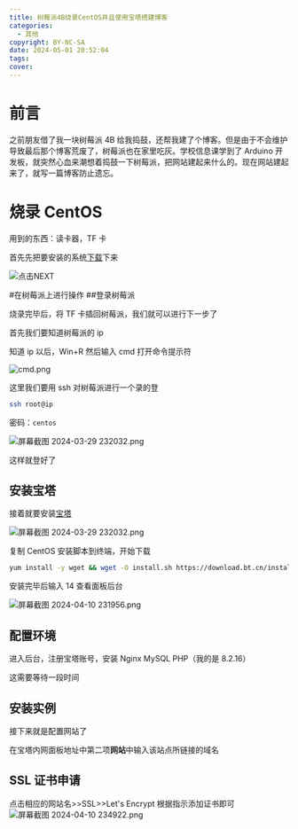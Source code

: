 ```yaml
---
title: 树莓派4B烧录CentOS并且使用宝塔搭建博客
categories:
  - 其他
copyright: BY-NC-SA
date: 2024-05-01 20:52:04
tags:
cover:
---
```


# 前言

之前朋友借了我一块树莓派 4B 给我捣鼓，还帮我建了个博客。但是由于不会维护导致最后那个博客荒废了，树莓派也在家里吃灰。学校信息课学到了 Arduino 开发板，就突然心血来潮想着捣鼓一下树莓派，把网站建起来什么的。现在网站建起来了，就写一篇博客防止遗忘。

# 烧录 CentOS

用到的东西：读卡器，TF 卡

首先先把要安装的系统[下载](https://mirrors.tuna.tsinghua.edu.cn/ubuntu-cdimage/releases/jammy/release/ubuntu-22.04.4-preinstalled-desktop-arm64%2Braspi.img.xz)下来

![点击NEXT][1]

#在树莓派上进行操作 ##登录树莓派

烧录完毕后，将 TF 卡插回树莓派，我们就可以进行下一步了

首先我们要知道树莓派的 ip

知道 ip 以后，Win+R 然后输入 cmd 打开命令提示符

![cmd.png][2]

这里我们要用 ssh 对树莓派进行一个录的登

```bash
ssh root@ip
```

密码：`centos`

![屏幕截图 2024-03-29 232032.png][3]

这样就登好了

## 安装宝塔

接着就要安装[宝塔](https://www.bt.cn/new/download.html)

![屏幕截图 2024-03-29 232032.png][4]

复制 CentOS 安装脚本到终端，开始下载

```bash
yum install -y wget && wget -O install.sh https://download.bt.cn/install/install_6.0.sh && sh install.sh ed8484bec
```

安装完毕后输入 14 查看面板后台

![屏幕截图 2024-04-10 231956.png][5]

## 配置环境

进入后台，注册宝塔账号，安装 Nginx MySQL PHP（我的是 8.2.16）

这需要等待一段时间

## 安装实例

接下来就是配置网站了

在宝塔内网面板地址中第二项**网站**中输入该站点所链接的域名

## SSL 证书申请

点击相应的网站名>>SSL>>Let's Encrypt
根据指示添加证书即可
![屏幕截图 2024-04-10 234922.png][6]

[1]: 1947472092.png
[2]: 2553568203.png
[3]: 1391131277.png
[4]: 3216342165.png
[5]: 889479769.png
[6]: 2234084613.png
